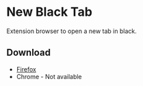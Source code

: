# New Black Tab
Extension browser to open a new tab in black.

## Download

* [Firefox](https://addons.mozilla.org/pt-BR/firefox/addon/new-black-tab/)
* Chrome - Not available